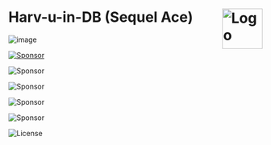Harv-u-in-DB (Sequel Ace) <img alt="Logo" src="https://sequel-ace.com/images/appIcon-1024.png" align="right" height="80">
=======
![image](https://img.shields.io/badge/MySQL-005C84?style=for-the-badge&logo=mysql&logoColor=white)

[![Sponsor](https://img.shields.io/badge/sponsor-30363D?style=for-the-badge&logo=GitHub-Sponsors&logoColor=#white)](https://rnli.org/support-us/give-money/donate)

![Sponsor](https://img.shields.io/badge/NeoVim-%2357A143.svg?&style=for-the-badge&logo=neovim&logoColor=white)

![Sponsor](https://img.shields.io/badge/Xcode-007ACC?style=for-the-badge&logo=Xcode&logoColor=white)

![Sponsor](https://img.shields.io/badge/apple%20silicon-333333?style=for-the-badge&logo=apple&logoColor=white)

![Sponsor](https://img.shields.io/badge/alacritty-F46D01?style=for-the-badge&logo=alacritty&logoColor=white)



![License](https://img.shields.io/badge/WTFPL-lightgrey?style=for-the-badge)
